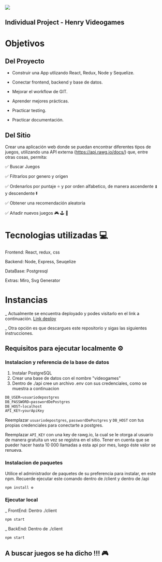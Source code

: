 <p align='left'>
    <img src='https://static.wixstatic.com/media/85087f_0d84cbeaeb824fca8f7ff18d7c9eaafd~mv2.png/v1/fill/w_160,h_30,al_c,q_85,usm_0.66_1.00_0.01/Logo_completo_Color_1PNG.webp' </img>
</p>

## Individual Project - Henry Videogames

# Objetivos

## Del Proyecto

- Construir una App utlizando React, Redux, Node y Sequelize.

- Conectar frontend, backend y base de datos.

- Mejorar el workflow de GIT.

- Aprender mejores prácticas.

- Practicar testing.

- Practicar documentación.

## Del Sitio

Crear una aplicación web donde se puedan encontrar diferentes tipos de juegos, utilizando una API externa (https://api.rawg.io/docs/) que, entre otras cosas, permita:

✅ Buscar Juegos

✅ Filtrarlos por genero y origen

✅ Ordenarlos por puntaje ⭐ y por orden alfabetico, de manera ascendente ⏫ y descendente ⏬

✅ Obtener una recomendación aleatoria
  
✅ Añadir nuevos juegos  🎮 🕹 👾

# Tecnologias utilizadas 💻

Frontend: React, redux, css  

Backend: Node, Express, Seuqelize  

DataBase: Postgresql  

Extras: Miro, Svg Generator

# Instancias

_ Actualmente se encuentra deployado y podes visitarlo en el link a continuación.
<a href="https://lucky-gamer.glitch.me/#/" target="_blank">Link deploy</a>

_ Otra opción es que descargues este repositorio y sigas las  siguientes instrucciones.


## Requisitos para ejecutar localmente ⚙

### Instalacion y referencia de la base de datos

1. Instalar PostgreSQL
2. Crear una base de datos con el nombre "videogames"
3. Dentro de ./api cree un archivo .env con sus credenciales, como se muestra a continuacion

```Javascript
DB_USER=usuariodepostgres
DB_PASSWORD=passwordDePostgres
DB_HOST=localhost
API_KEY=yourApiKey
```

Reemplazar `usuariodepostgres`, `passwordDePostgres` y `DB_HOST` con tus propias credenciales para conectarte a postgres. 

Reemplazar `API_KEY` con una key de rawg.io, la cual se le otorga al usuario de manera gratuita un vez se registra en el sitio. Tener en cuenta que se pueder hacer hasta 10 000 llamadas a esta api por mes, luego éste valor se renueva.

### Instalacion de paquetes

Utilice el administrador de paquetes de su preferencia para instalar, en este npm. Recuerde ejecutar este comando dentro de /client y dentro de /api

```Javascript
npm install ⚙
```

### Ejecutar local
_ FrontEnd: Dentro ./client

```Javascript
npm start
```

_ BackEnd: Dentro de ./client

```Javascript
npm start
```

## A buscar juegos se ha dicho !!! 🎮
